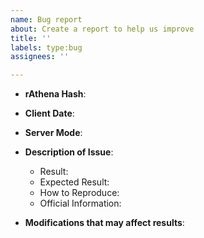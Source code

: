 ```yaml
---
name: Bug report
about: Create a report to help us improve
title: ''
labels: type:bug
assignees: ''

---
```


<!-- NOTE: Anything within these brackets will be hidden on the preview of the Issue. -->

* **rAthena Hash**: 

<!-- Please specify the rAthena [GitHub hash](https://help.github.com/articles/autolinked-references-and-urls/#commit-shas) on which you encountered this issue. 
How to get your GitHub Hash:
1. cd your/rAthena/directory/
2. git rev-parse --short HEAD
3. Copy the resulting hash.
-->

* **Client Date**: 

<!-- Please specify the client date you used. -->

* **Server Mode**: 

<!-- Which mode does your server use: Pre-Renewal or Renewal? -->

* **Description of Issue**: 
  * Result: <!-- Describe the issue that you experienced in detail. -->
  * Expected Result: <!-- Describe what you would expect to happen in detail. -->
  * How to Reproduce: <!-- If you have not stated in the description of the result already, please give us a short guide how we can reproduce your issue. -->
  * Official Information: <!-- If possible, provide information from official servers (kRO or other sources) which prove that the result is wrong. Please take into account that iRO (especially iRO Wiki) is not always the same as kRO. -->
  <!-- * _NOTE: Make sure you quote ``` `@atcommands` ``` just like this so that you do not tag uninvolved GitHub users!_ -->

* **Modifications that may affect results**: 
  <!-- * Please provide any information that could influence the expected result. -->
  <!-- * This can be either configurations you changed, database values you changed, or even external source modifications. -->
